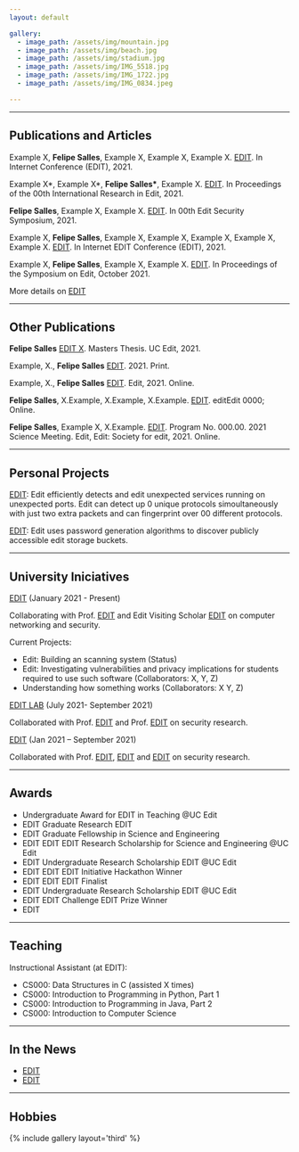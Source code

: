 ```yaml
---
layout: default

gallery:
  - image_path: /assets/img/mountain.jpg
  - image_path: /assets/img/beach.jpg
  - image_path: /assets/img/stadium.jpg
  - image_path: /assets/img/IMG_5518.jpg
  - image_path: /assets/img/IMG_1722.jpg
  - image_path: /assets/img/IMG_0834.jpeg

---
```


* * *
## Publications and Articles

Example X, **Felipe Salles**, Example X, Example X, Example X. [EDIT](/assets/papers/edit.pdf). In Internet Conference (EDIT), 2021. 

Example X\*, Example X\*, **Felipe Salles\***, Example X. [EDIT](/assets/papers/edit.pdf). In Proceedings of the 00th International Research in Edit, 2021. 

**Felipe Salles**, Example X, Example X. [EDIT](/assets/papers/edit.pdf). In 00th Edit Security Symposium, 2021. 

Example X, **Felipe Salles**, Example X, Example X, Example X, Example X, Example X. [EDIT](/assets/papers/edit.pdf). In Internet EDIT Conference (EDIT), 2021. 

Example X, **Felipe Salles**, Example X, Example X. [EDIT](/assets/papers/edit.pdf). In Proceedings of the Symposium on Edit, October 2021.

More details on [EDIT](https://google.com)

* * *
## Other Publications

**Felipe Salles** [EDIT X](https://www.google.com). Masters Thesis. UC Edit, 2021. 

Example, X., **Felipe Salles** [EDIT](https://www.google.com). 2021. Print.

Example, X., **Felipe Salles**  [EDIT](https://google.com). Edit, 2021. Online.

**Felipe Salles**, X.Example, X.Example, X.Example. [EDIT](https://www.google.com). editEdit 0000; Online.

**Felipe Salles**, Example X, X.Example. [EDIT](/assets/papers/edit.pdf). Program No. 000.00. 2021 Science Meeting. Edit, Edit: Society for edit, 2021. Online. 

* * *
## Personal Projects
[EDIT](https://github.com/felipemsalles): Edit efficiently detects and edit unexpected services running on unexpected ports. Edit can detect up 0 unique protocols simoultaneously with just two extra packets and can fingerprint over 00 different protocols.

[EDIT](https://github.com/felipemsalles): Edit uses password generation algorithms to discover publicly accessible edit storage buckets.

* * *
## University Iniciatives

[EDIT](https://google.com) 
(January 2021 - Present)

Collaborating with Prof. [EDIT](https://google.com) and Edit Visiting Scholar [EDIT](https://google.com) on computer networking and security.

Current Projects:
* Edit: Building an scanning system (Status)
* Edit: Investigating vulnerabilities and privacy implications for students required to use such software (Collaborators: X, Y, Z)
* Understanding how something works (Collaborators: X Y, Z)


[EDIT LAB](https://www.google.com) 
(July 2021- September 2021)

Collaborated with Prof. [EDIT](http://www.google.com) and Prof. [EDIT](http://www.google.com) on security research.

[EDIT](https://google.com) 
(Jan 2021 – September 2021)

Collaborated with Prof. [EDIT](https://google.com), [EDIT](http://www.google.com) and [EDIT](http://www.google.com) on security research.


* * *
## Awards

* Undergraduate Award for EDIT in Teaching @UC Edit
* EDIT Graduate Research EDIT 
* EDIT Graduate Fellowship in Science and Engineering
* EDIT EDIT EDIT Research Scholarship for Science and Engineering @UC Edit
* EDIT Undergraduate Research Scholarship EDIT @UC Edit
* EDIT EDIT EDIT Initiative Hackathon Winner
* EDIT EDIT EDIT Finalist
* EDIT Undergraduate Research Scholarship EDIT @UC Edit
* EDIT EDIT Challenge EDIT Prize Winner
* EDIT

* * *
## Teaching

Instructional Assistant (at EDIT):

* CS000: Data Structures in C (assisted X times)
* CS000: Introduction to Programming in Python, Part 1
* CS000: Introduction to Programming in Java, Part 2
* CS000: Introduction to Computer Science


* * *
## In the News

* [EDIT](https://www.google.com)
* [EDIT](http://www.google.com)


* * *
## Hobbies

{% include gallery layout='third' %}
